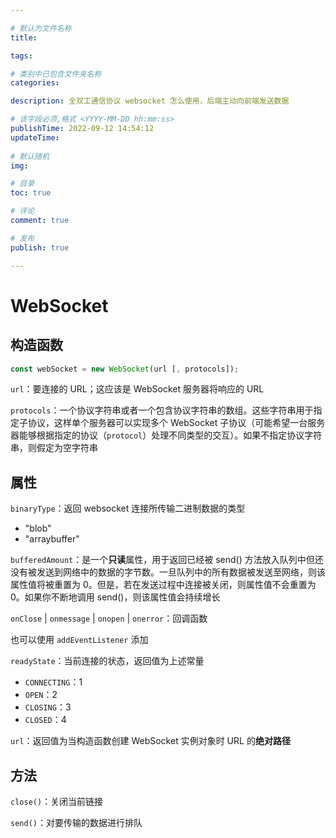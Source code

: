 ```yaml
---

# 默认为文件名称
title: 

tags:

# 类别中已包含文件夹名称
categories:

description: 全双工通信协议 websocket 怎么使用，后端主动向前端发送数据

# 该字段必须,格式 <YYYY-MM-DD hh:mm:ss>
publishTime: 2022-09-12 14:54:12
updateTime:
 
# 默认随机
img: 

# 目录
toc: true

# 评论
comment: true

# 发布
publish: true

---
```


# WebSocket

## 构造函数

```js
const webSocket = new WebSocket(url [, protocols]);
```

`url`：要连接的 URL；这应该是 WebSocket 服务器将响应的 URL

`protocols`：一个协议字符串或者一个包含协议字符串的数组。这些字符串用于指定子协议，这样单个服务器可以实现多个 WebSocket 子协议（可能希望一台服务器能够根据指定的协议（`protocol`）处理不同类型的交互）。如果不指定协议字符串，则假定为空字符串



## 属性

`binaryType`：返回 websocket 连接所传输二进制数据的类型

- "blob"
- "arraybuffer"

`bufferedAmount`：是一个**只读**属性，用于返回已经被 send() 方法放入队列中但还没有被发送到网络中的数据的字节数。一旦队列中的所有数据被发送至网络，则该属性值将被重置为 0。但是，若在发送过程中连接被关闭，则属性值不会重置为 0。如果你不断地调用 send()，则该属性值会持续增长

`onClose` | `onmessage` | `onopen` | `onerror`：回调函数

也可以使用 `addEventListener` 添加

`readyState`：当前连接的状态，返回值为上述常量

- `CONNECTING`：1
- `OPEN`：2
- `CLOSING`：3
- `CLOSED`：4

`url`：返回值为当构造函数创建 WebSocket 实例对象时 URL 的**绝对路径**



## 方法

`close()`：关闭当前链接

`send()`：对要传输的数据进行排队



























